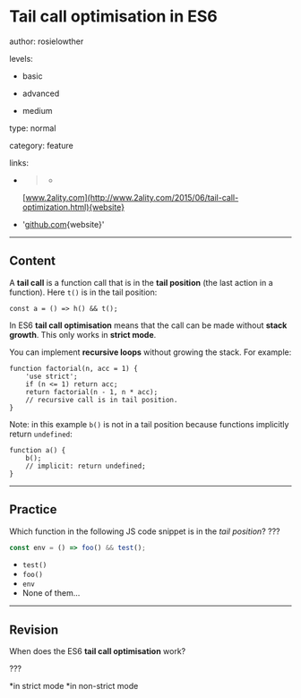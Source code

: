 # Tail call optimisation in ES6
author: rosielowther

levels:

  - basic

  - advanced

  - medium

type: normal

category: feature

links:

  - >-
    [www.2ality.com](http://www.2ality.com/2015/06/tail-call-optimization.html){website}

  - '[github.com](https://github.com/lukehoban/es6features#arrows){website}'

---
## Content

A **tail call** is a function call that is in the **tail position** (the last action in a function). Here `t()` is in the tail position:
```
const a = () => h() && t();
```

In ES6 **tail call optimisation** means that the call can be made without **stack growth**. This only works in **strict mode**.

You can implement **recursive loops** without growing the stack. For example:

```
function factorial(n, acc = 1) {
    'use strict';
    if (n <= 1) return acc;
    return factorial(n - 1, n * acc);
    // recursive call is in tail position.
}
```
Note: in this example `b()` is not in a tail position because functions implicitly return `undefined`:
```
function a() {
    b();
    // implicit: return undefined;
}
```

---
## Practice

Which function in the following JS code snippet is in the *tail position*? ???

```javascript
const env = () => foo() && test();
```

* `test()`
* `foo()`
* `env`
* None of them...

---
## Revision

When does the ES6 **tail call optimisation** work?

???

*in strict mode
*in non-strict mode